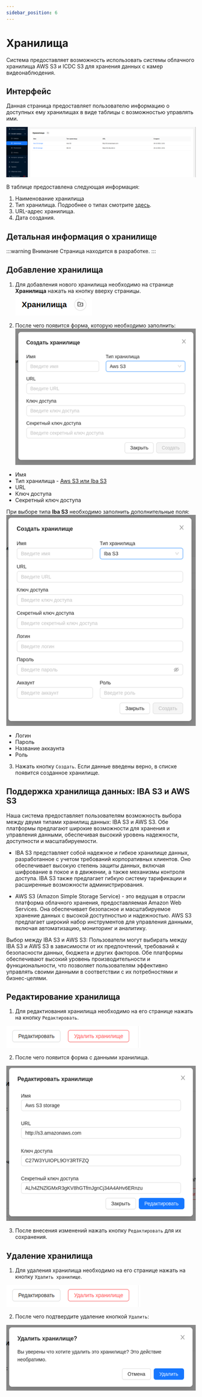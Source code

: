 ```yaml
---
sidebar_position: 6
---
```


# Хранилища

Система предоставляет возможность использовать системы облачного хранилища AWS S3 и ICDC S3 для хранения данных с камер видеонаблюдения.

## Интерфейс 

Данная страница предоставляет пользователю информацию о доступных ему хранилищах в виде таблицы с возможностью управлять ими.

![](./imgs/storages-ru.png)

В таблице предоставлена следующая информация:
1. Наименование хранилища
2. Тип хранилища. Подробнее о типах смотрите [здесь](/ru/cameras/storages#поддержка-хранилища-данных-iba-s3-и-aws-s3).
3. URL-адрес хранилища.
4. Дата создания.

## Детальная информация о хранилище

:::warning Внимание
    Страница находится в разработке.
:::

## Добавление хранилища

1. Для добавления нового хранилища необходимо на странице **Хранилища** нажать на кнопку вверху страницы.
![](./imgs/storages-add-btn-ru.png)

2. После чего появится форма, которую необходимо заполнить:
![](./imgs/create-storage-aws-ru.png)

- Имя
- Тип хранилища - [Aws S3 или Iba S3](/ru/cameras/storages#поддержка-хранилища-данных-iba-s3-и-aws-s3)
- URL
- Ключ доступа
- Секретный ключ доступа

При выборе типа **Iba S3** необходимо заполнить дополнительные поля:
 ![](./imgs/create-storage-iba-ru.png)
- Логин
- Пароль
- Название аккаунта
- Роль

3. Нажать кнопку `Создать`. Если данные введены верно, в списке появится созданное хранилище.

## Поддержка хранилища данных: IBA S3 и AWS S3

Наша система предоставляет пользователям возможность выбора между двумя типами хранилищ данных: IBA S3 и AWS S3. Обе платформы предлагают широкие возможности для хранения и управления данными, обеспечивая высокий уровень надежности, доступности и масштабируемости.

- IBA S3 представляет собой надежное и гибкое хранилище данных, разработанное с учетом требований корпоративных клиентов. Оно обеспечивает высокую степень защиты данных, включая шифрование в покое и в движении, а также механизмы контроля доступа. IBA S3 также предлагает гибкую систему тарификации и расширенные возможности администрирования.

- AWS S3 (Amazon Simple Storage Service) - это ведущая в отрасли платформа облачного хранения, предоставляемая Amazon Web Services. Она обеспечивает безопасное и масштабируемое хранение данных с высокой доступностью и надежностью. AWS S3 предлагает широкий набор инструментов для управления данными, включая автоматизацию, мониторинг и аналитику.

Выбор между IBA S3 и AWS S3:
Пользователи могут выбирать между IBA S3 и AWS S3 в зависимости от их предпочтений, требований к безопасности данных, бюджета и других факторов. Обе платформы обеспечивают высокий уровень производительности и функциональности, что позволяет пользователям эффективно управлять своими данными в соответствии с их потребностями и бизнес-целями.

## Редактирование хранилища

1. Для редактиования хранилища необходимо на его странице нажать на кнопку `Редактировать`.

![](./imgs/storage-actions-ru.png)

2. После чего появится форма с данными хранилища.

![](./imgs/storage-edit-ru.png)

3. После внесения изменений нажать кнопку `Редактировать` для их сохранения. 

## Удаление хранилища

1. Для удаления хранилища необходимо на его странице нажать на кнопку `Удалить хранилище`.

![](./imgs/storage-actions-ru.png)

2. После чего подтвердите удаление кнопкой `Удалить`:

![](./imgs/storage-delete-ru.png)

